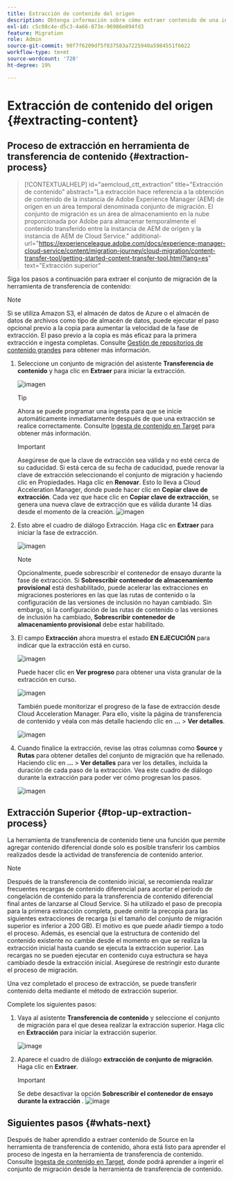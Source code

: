 ```yaml
---
title: Extracción de contenido del origen
description: Obtenga información sobre cómo extraer contenido de una instancia de Adobe Experience Manager AEM () de origen para transferirlo más tarde a una instancia de Cloud Service AEM de.
exl-id: c5c08c4e-d5c3-4a66-873e-96986e094fd3
feature: Migration
role: Admin
source-git-commit: 90f7f6209df5f837583a7225940a5984551f6622
workflow-type: tm+mt
source-wordcount: '728'
ht-degree: 19%

---
```


# Extracción de contenido del origen {#extracting-content}

## Proceso de extracción en herramienta de transferencia de contenido {#extraction-process}

>[!CONTEXTUALHELP]
>id="aemcloud_ctt_extraction"
>title="Extracción de contenido"
>abstract="La extracción hace referencia a la obtención de contenido de la instancia de Adobe Experience Manager (AEM) de origen en un área temporal denominada conjunto de migración. El conjunto de migración es un área de almacenamiento en la nube proporcionada por Adobe para almacenar temporalmente el contenido transferido entre la instancia de AEM de origen y la instancia de AEM de Cloud Service."
>additional-url="https://experienceleague.adobe.com/docs/experience-manager-cloud-service/content/migration-journey/cloud-migration/content-transfer-tool/getting-started-content-transfer-tool.html?lang=es" text="Extracción superior"


Siga los pasos a continuación para extraer el conjunto de migración de la herramienta de transferencia de contenido:

>[!NOTE]
>Si se utiliza Amazon S3, el almacén de datos de Azure o el almacén de datos de archivos como tipo de almacén de datos, puede ejecutar el paso opcional previo a la copia para aumentar la velocidad de la fase de extracción. El paso previo a la copia es más eficaz para la primera extracción e ingesta completas. Consulte [Gestión de repositorios de contenido grandes](/help/journey-migration/content-transfer-tool/using-content-transfer-tool/handling-large-content-repositories.md) para obtener más información.

1. Seleccione un conjunto de migración del asistente **Transferencia de contenido** y haga clic en **Extraer** para iniciar la extracción.

   ![imagen](/help/journey-migration/content-transfer-tool/assets-ctt/cttcam12.png)

   >[!TIP]
   >Ahora se puede programar una ingesta para que se inicie automáticamente inmediatamente después de que una extracción se realice correctamente. Consulte [Ingesta de contenido en Target](/help/journey-migration/content-transfer-tool/using-content-transfer-tool/ingesting-content.md) para obtener más información.

   >[!IMPORTANT]
   >
   >Asegúrese de que la clave de extracción sea válida y no esté cerca de su caducidad. Si está cerca de su fecha de caducidad, puede renovar la clave de extracción seleccionando el conjunto de migración y haciendo clic en Propiedades. Haga clic en **Renovar**. Esto lo lleva a Cloud Acceleration Manager, donde puede hacer clic en **Copiar clave de extracción**. Cada vez que hace clic en **Copiar clave de extracción**, se genera una nueva clave de extracción que es válida durante 14 días desde el momento de la creación.
   >![imagen](/help/journey-migration/content-transfer-tool/assets-ctt/cttcam13.png)

1. Esto abre el cuadro de diálogo Extracción. Haga clic en **Extraer** para iniciar la fase de extracción.

   ![imagen](/help/journey-migration/content-transfer-tool/assets-ctt/cttcam14b.png)

   >[!NOTE]
   >Opcionalmente, puede sobrescribir el contenedor de ensayo durante la fase de extracción. Si **Sobrescribir contenedor de almacenamiento provisional** está deshabilitado, puede acelerar las extracciones en migraciones posteriores en las que las rutas de contenido o la configuración de las versiones de inclusión no hayan cambiado. Sin embargo, si la configuración de las rutas de contenido o las versiones de inclusión ha cambiado, **Sobrescribir contenedor de almacenamiento provisional** debe estar habilitado.

1. El campo **Extracción** ahora muestra el estado **EN EJECUCIÓN** para indicar que la extracción está en curso.

   ![imagen](/help/journey-migration/content-transfer-tool/assets-ctt/cttcam15.png)

   Puede hacer clic en **Ver progreso** para obtener una vista granular de la extracción en curso.

   ![imagen](/help/journey-migration/content-transfer-tool/assets-ctt/cttcam16.png)

   También puede monitorizar el progreso de la fase de extracción desde Cloud Acceleration Manager. Para ello, visite la página de transferencia de contenido y véala con más detalle haciendo clic en **...** > **Ver detalles**.

   ![imagen](/help/journey-migration/content-transfer-tool/assets-ctt/cttcam17.png)

1. Cuando finalice la extracción, revise las otras columnas como **Source** y **Rutas** para obtener detalles del conjunto de migración que ha rellenado. Haciendo clic en **...** > **Ver detalles** para ver los detalles, incluida la duración de cada paso de la extracción. Vea este cuadro de diálogo durante la extracción para poder ver cómo progresan los pasos.

   ![imagen](/help/journey-migration/content-transfer-tool/assets-ctt/cttcam18b.png)


## Extracción Superior {#top-up-extraction-process}

La herramienta de transferencia de contenido tiene una función que permite agregar contenido diferencial donde solo es posible transferir los cambios realizados desde la actividad de transferencia de contenido anterior.

>[!NOTE]
>Después de la transferencia de contenido inicial, se recomienda realizar frecuentes recargas de contenido diferencial para acortar el período de congelación de contenido para la transferencia de contenido diferencial final antes de lanzarse al Cloud Service. Si ha utilizado el paso de precopia para la primera extracción completa, puede omitir la precopia para las siguientes extracciones de recarga (si el tamaño del conjunto de migración superior es inferior a 200 GB). El motivo es que puede añadir tiempo a todo el proceso.
>Además, es esencial que la estructura de contenido del contenido existente no cambie desde el momento en que se realiza la extracción inicial hasta cuando se ejecuta la extracción superior. Las recargas no se pueden ejecutar en contenido cuya estructura se haya cambiado desde la extracción inicial. Asegúrese de restringir esto durante el proceso de migración.

Una vez completado el proceso de extracción, se puede transferir contenido delta mediante el método de extracción superior.

Complete los siguientes pasos:

1. Vaya al asistente **Transferencia de contenido** y seleccione el conjunto de migración para el que desea realizar la extracción superior. Haga clic en **Extracción** para iniciar la extracción superior.

   ![image](/help/journey-migration/content-transfer-tool/assets-ctt/cttcam19.png)

1. Aparece el cuadro de diálogo **extracción de conjunto de migración**. Haga clic en **Extraer**.

   >[!IMPORTANT]
   >Se debe desactivar la opción **Sobrescribir el contenedor de ensayo durante la extracción** .
   >![image](/help/journey-migration/content-transfer-tool/assets-ctt/cttcam20.png)


## Siguientes pasos {#whats-next}

Después de haber aprendido a extraer contenido de Source en la herramienta de transferencia de contenido, ahora está listo para aprender el proceso de ingesta en la herramienta de transferencia de contenido. Consulte [Ingesta de contenido en Target](/help/journey-migration/content-transfer-tool/using-content-transfer-tool/ingesting-content.md), donde podrá aprender a ingerir el conjunto de migración desde la herramienta de transferencia de contenido.
